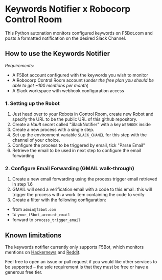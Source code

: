 # Keywords Notifier x Robocorp Control Room

This Python autonation monitors configured keywords on F5Bot.com and posts a formatted notification on the desired Slack Channel.

## How to use the Keywords Notifier

_Requirements:_

- A F5Bot account configured with the keywords you wish to monitor
- A Robocorp Control Room account (_under the free plan you should be able to get ~100 mentions per month_)
- A Slack workspace with webhook configuration access

### 1. Setting up the Robot

1. Just head over to your Robots in Control Room, create new Robot and specify the URL to be the public URL of this github repository.
2. Create a _Vault_ secret called "SlackNotifier" with a key `WEBHOOK` inside
3. Create a new process with a single step.
4. Set up the environment variable `SLACK_CHANEL` for this step with the channel of your choice.
5. Configure the process to be triggered by email, tick "Parse Email"
6. Retrieve the email to be used in next step to configure the email forwarding

### 2. Configure Email Forwarding (GMAIL walk-through)

1. Create a new email forwarding using the process trigger email retrieved in step 1.6
2. GMAIL will send a verification email with a code to this email: this will trigger the process with a work item containing the code to verify
3. Create a filter with the following configuration:

- from `admin@f5bot.com`
- to `your_f5bot_account_email`
- forward to `process_trigger_email`

## Known limitations

The keywords notifier currently only supports F5Bot, which monitors mentions on [Hackernews](https://new.ycombinator.com) and [Reddit](https://reddit.com).

Feel free to open an issue or pull request if you would like other services to be supported – the sole requirement is that they must be free or have a generous free tier.